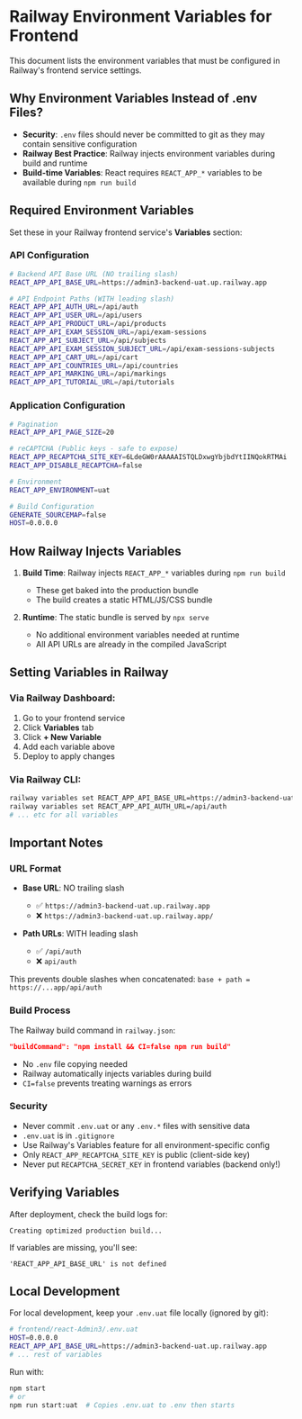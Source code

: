# Railway Environment Variables for Frontend

This document lists the environment variables that must be configured in Railway's frontend service settings.

## Why Environment Variables Instead of .env Files?

- **Security**: `.env` files should never be committed to git as they may contain sensitive configuration
- **Railway Best Practice**: Railway injects environment variables during build and runtime
- **Build-time Variables**: React requires `REACT_APP_*` variables to be available during `npm run build`

## Required Environment Variables

Set these in your Railway frontend service's **Variables** section:

### API Configuration

```bash
# Backend API Base URL (NO trailing slash)
REACT_APP_API_BASE_URL=https://admin3-backend-uat.up.railway.app

# API Endpoint Paths (WITH leading slash)
REACT_APP_API_AUTH_URL=/api/auth
REACT_APP_API_USER_URL=/api/users
REACT_APP_API_PRODUCT_URL=/api/products
REACT_APP_API_EXAM_SESSION_URL=/api/exam-sessions
REACT_APP_API_SUBJECT_URL=/api/subjects
REACT_APP_API_EXAM_SESSION_SUBJECT_URL=/api/exam-sessions-subjects
REACT_APP_API_CART_URL=/api/cart
REACT_APP_API_COUNTRIES_URL=/api/countries
REACT_APP_API_MARKING_URL=/api/markings
REACT_APP_API_TUTORIAL_URL=/api/tutorials
```

### Application Configuration

```bash
# Pagination
REACT_APP_API_PAGE_SIZE=20

# reCAPTCHA (Public keys - safe to expose)
REACT_APP_RECAPTCHA_SITE_KEY=6LdeGW0rAAAAAISTQLDxwgYbjbdYtIINQokRTMAi
REACT_APP_DISABLE_RECAPTCHA=false

# Environment
REACT_APP_ENVIRONMENT=uat

# Build Configuration
GENERATE_SOURCEMAP=false
HOST=0.0.0.0
```

## How Railway Injects Variables

1. **Build Time**: Railway injects `REACT_APP_*` variables during `npm run build`
   - These get baked into the production bundle
   - The build creates a static HTML/JS/CSS bundle

2. **Runtime**: The static bundle is served by `npx serve`
   - No additional environment variables needed at runtime
   - All API URLs are already in the compiled JavaScript

## Setting Variables in Railway

### Via Railway Dashboard:
1. Go to your frontend service
2. Click **Variables** tab
3. Click **+ New Variable**
4. Add each variable above
5. Deploy to apply changes

### Via Railway CLI:
```bash
railway variables set REACT_APP_API_BASE_URL=https://admin3-backend-uat.up.railway.app
railway variables set REACT_APP_API_AUTH_URL=/api/auth
# ... etc for all variables
```

## Important Notes

### URL Format
- **Base URL**: NO trailing slash
  - ✅ `https://admin3-backend-uat.up.railway.app`
  - ❌ `https://admin3-backend-uat.up.railway.app/`

- **Path URLs**: WITH leading slash
  - ✅ `/api/auth`
  - ❌ `api/auth`

This prevents double slashes when concatenated: `base + path = https://...app/api/auth`

### Build Process
The Railway build command in `railway.json`:
```json
"buildCommand": "npm install && CI=false npm run build"
```

- No `.env` file copying needed
- Railway automatically injects variables during build
- `CI=false` prevents treating warnings as errors

### Security
- Never commit `.env.uat` or any `.env.*` files with sensitive data
- `.env.uat` is in `.gitignore`
- Use Railway's Variables feature for all environment-specific config
- Only `REACT_APP_RECAPTCHA_SITE_KEY` is public (client-side key)
- Never put `RECAPTCHA_SECRET_KEY` in frontend variables (backend only!)

## Verifying Variables

After deployment, check the build logs for:
```
Creating optimized production build...
```

If variables are missing, you'll see:
```
'REACT_APP_API_BASE_URL' is not defined
```

## Local Development

For local development, keep your `.env.uat` file locally (ignored by git):

```bash
# frontend/react-Admin3/.env.uat
HOST=0.0.0.0
REACT_APP_API_BASE_URL=https://admin3-backend-uat.up.railway.app
# ... rest of variables
```

Run with:
```bash
npm start
# or
npm run start:uat  # Copies .env.uat to .env then starts
```

